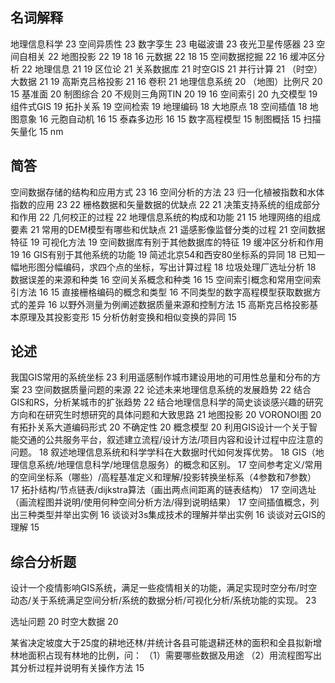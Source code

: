 


## 名词解释

地理信息科学 23
空间异质性 23
数字孪生 23
电磁波谱 23
夜光卫星传感器 23
空间自相关 22
地图投影 22 19 18 16
元数据 22 18 15
空间数据挖掘 22 16
缓冲区分析 22
地理信息 21 19
区位论 21
关系数据库 21
时空GIS 21
并行计算 21
（时空）大数据 21 19
高斯克吕格投影 21 16
卷积 21
地理信息系统 20
（地图）比例尺 20 15
基准面 20
制图综合 20
不规则三角网TIN 20 19 16 
空间索引 20
九交模型 19
组件式GIS 19
拓扑关系 19
空间检索 19
地理编码 18
大地原点 18
空间插值 18
地图意象 16
元胞自动机 16 15
泰森多边形 16 15
数字高程模型 15
制图概括 15
扫描矢量化 15 
nm 
## 简答
空间数据存储的结构和应用方式 23 16
空间分析的方法 23
归一化植被指数和水体指数的应用 23 22 
栅格数据和矢量数据的优缺点 22 21 
决策支持系统的组成部分和作用 22 
几何校正的过程 22 
地理信息系统的构成和功能 21 15
地理网络的组成要素 21 
常用的DEM模型有哪些和优缺点 21 
遥感影像监督分类的过程 21 
空间数据特征 19
可视化方法 19
空间数据库有别于其他数据库的特征 19 
缓冲区分析和作用 19 16
GIS有别于其他系统的功能 19
简述北京54和西安80坐标系的异同 18
已知一幅地形图分幅编码，求四个点的坐标，写出计算过程 18
垃圾处理厂选址分析 18 
数据误差的来源和种类 16
空间关系概念和种类 16 15
空间索引概念和常用空间索引方法 16 15
直接栅格编码的概念和类型 16
不同类型的数字高程模型获取数据方式的差异 16
以野外测量为例阐述数据质量来源和控制方法 15
高斯克吕格投影基本原理及其投影变形 15
分析仿射变换和相似变换的异同 15

## 论述
我国GIS常用的系统坐标 23
利用遥感制作城市建设用地的可用性总量和分布的方案 23
空间数据质量问题的来源 22
论述未来地理信息系统的发展趋势 22
结合GIS和RS，分析某城市的扩张趋势 22
结合地理信息科学的简史谈谈感兴趣的研究方向和在研究生时想研究的具体问题和大致思路 21
地图投影 20 
VORONOI图 20 
有拓扑关系大道编码形式 20
不确定性 20 
概念模型 20
利用GIS设计一个关于智能交通的公共服务平台，叙述建立流程/设计方法/项目内容和设计过程中应注意的问题。 18
叙述地理信息系统和科学学科在大数据时代如何发挥优势。 18
GIS（地理信息系统/地理信息科学/地理信息服务）的概念和区别。 17
空间参考定义/常用的空间坐标系（哪些）/高程基准定义和理解/投影转换坐标系（4参数和7参数） 17
拓扑结构/节点链表/dijkstra算法（画出两点间距离的链表结构） 17
空间选址（画流程图并说明/使用何种空间分析方法/得到说明结果） 17
空间插值概念，列出三种类型并举出实例 16
谈谈对3s集成技术的理解并举出实例 16
谈谈对云GIS的理解 15

## 综合分析题
设计一个疫情影响GIS系统，满足一些疫情相关的功能，满足实现时空分布/时空动态/关于系统满足空间分析/系统的数据分析/可视化分析/系统功能的实现。 23 

选址问题 20
时空大数据 20

某省决定坡度大于25度的耕地还林/并统计各县可能退耕还林的面积和全县拟新增林地面积占现有林地的比例，问：
（1）需要哪些数据及用途
（2）用流程图写出其分析过程并说明有关操作方法 15










































